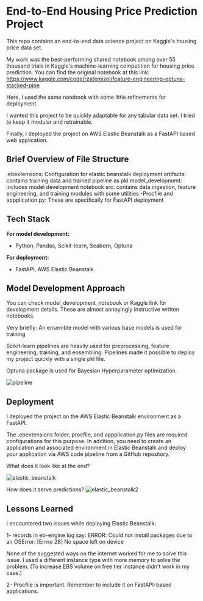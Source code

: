 
# End-to-End Housing Price Prediction Project
This repo contains an end-to-end data science project on Kaggle's housing price data set.

My work was the best-performing shared notebook among over 55 thousand trials in Kaggle's machine-learning competition for housing price prediction. You can find the original notebook at this link: https://www.kaggle.com/code/rzatemizel/feature-engineering-optuna-stacked-pipe

Here, I used the same notebook with some little refinements for deployment. 

I wanted this project to be quickly adaptable for any tabular data set. I tried to keep it modular and retrainable.

Finally, I deployed the project on AWS Elastic Beanstalk as a FastAPI based web application.
## Brief Overview of File Structure
.ebextensions: Configuration for elastic beanstalk deployment
artifacts: contains training data and trained pipeline as pkl
model_development: includes model development notebook
src: contains data ingestion, feature engineering, and training modules with some utilities
-Procfile and appplication.py: These are specifically for FastAPI deployment
## Tech Stack

**For model development:** 
- Python, Pandas, Scikit-learn, Seaborn, Optuna



**For deployment:** 
- FastAPI, AWS Elastic Beanstalk


## Model Development Approach
You can check model_development_notebook or Kaggle link for development details. These are almost annoyingly instructive written notebooks.

Very briefly:
An ensemble model with various base models is used for training

Scikit-learn pipelines are heavily used for preprocessing, feature engineering, training, and ensembling. Pipelines made it possible to deploy my project quickly with a single pkl file. 

Optuna package is used for Bayesian Hyperparameter optimization.


![pipeline](https://github.com/rizatemizel/ml_deployment/assets/127015640/e80b8e2f-eb3e-400c-b152-75f1c7f3a085)


## Deployment
I deployed the project on the AWS Elastic Beanstalk environment as a FastAPI.

The .ebextensions folder, procfile, and appplication.py files are required configurations for this purpose.
In addition, you need to create an application and associated environment in Elastic Beanstalk and deploy your application via AWS code pipeline from a GitHub repository.

What does it look like at the end?

![elastic_beanstalk](https://github.com/rizatemizel/ml_deployment/assets/127015640/c6c22c6a-733d-4306-a3aa-5fedaadea2c4)

How does it serve predictions?
![elastic_beanstalk2](https://github.com/rizatemizel/ml_deployment/assets/127015640/899dca35-3cd5-4dcd-9070-a68726d6edba)




## Lessons Learned
I encountered two issues while deploying Elastic Beanstalk:

1- records in eb-engine log say: ERROR: Could not install packages due to an OSError: [Errno 28] No space left on device

None of the suggested ways on the internet worked for me to solve this issue. I used a different instance type with more memory to solve the problem. (To increase EBS volume on free tier instance didn't work in my case.)

2- Procfile is important. Remember to include it on FastAPI-based applications.
